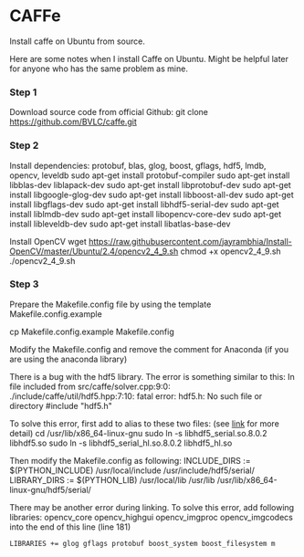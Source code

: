 # CAFFe
Install caffe on Ubuntu from source.

Here are some notes when I install Caffe on Ubuntu. Might be helpful later for anyone who has the same problem as mine.


### Step 1
Download source code from official Github:
git clone https://github.com/BVLC/caffe.git

### Step 2
Install dependencies: protobuf, blas, glog, boost, gflags, hdf5, lmdb, opencv, leveldb
sudo apt-get install protobuf-compiler
sudo apt-get install libblas-dev liblapack-dev
sudo apt-get install libprotobuf-dev
sudo apt-get install libgoogle-glog-dev
sudo apt-get install libboost-all-dev
sudo apt-get install libgflags-dev
sudo apt-get install libhdf5-serial-dev
sudo apt-get install liblmdb-dev
sudo apt-get install libopencv-core-dev
sudo apt-get install libleveldb-dev
sudo apt-get install libatlas-base-dev

Install OpenCV
wget https://raw.githubusercontent.com/jayrambhia/Install-OpenCV/master/Ubuntu/2.4/opencv2_4_9.sh
chmod +x opencv2_4_9.sh 
./opencv2_4_9.sh


### Step 3
Prepare the Makefile.config file by using the template Makefile.config.example

cp Makefile.config.example Makefile.config

Modify the Makefile.config and remove the comment for Anaconda (if you are using the anaconda library)

There is a bug with the hdf5 library. The error is something similar to this:
In file included from src/caffe/solver.cpp:9:0:
./include/caffe/util/hdf5.hpp:7:10: fatal error: hdf5.h: No such file or directory
 #include "hdf5.h"

To solve this error, first add to alias to these two files: (see [link](https://github.com/NVIDIA/DIGITS/issues/156) for more detail)
cd /usr/lib/x86_64-linux-gnu
sudo ln -s libhdf5_serial.so.8.0.2 libhdf5.so
sudo ln -s libhdf5_serial_hl.so.8.0.2 libhdf5_hl.so

Then modify the Makefile.config as following:
INCLUDE_DIRS := $(PYTHON_INCLUDE) /usr/local/include /usr/include/hdf5/serial/
LIBRARY_DIRS := $(PYTHON_LIB) /usr/local/lib /usr/lib /usr/lib/x86_64-linux-gnu/hdf5/serial/

There may be another error during linking.
To solve this error, add following libraries: opencv_core opencv_highgui opencv_imgproc opencv_imgcodecs into the end of this line (line 181)

`LIBRARIES += glog gflags protobuf boost_system boost_filesystem m`
